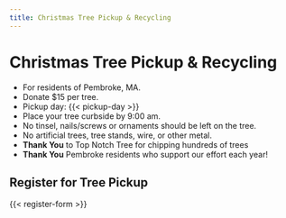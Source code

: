 ```yaml
---
title: Christmas Tree Pickup & Recycling
---
```


# Christmas Tree Pickup & Recycling

* For residents of Pembroke, MA.
* Donate $15 per tree.
* Pickup day: {{< pickup-day >}}
* Place your tree curbside by 9:00 am.
* No tinsel, nails/screws or ornaments should be left on the tree.
* No artificial trees, tree stands, wire, or other metal.
* **Thank You** to Top Notch Tree for chipping hundreds of trees
* **Thank You** Pembroke residents who support our effort each year!

## Register for Tree Pickup
{{< register-form >}}